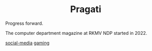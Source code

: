 <h1 style="text-align: center">
  Pragati
</h1>
<p>
  Progress forward.
</p>
The computer department magazine at RKMV NDP started in 2022.

[social-media](social-media)
[gaming](gaming)

